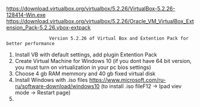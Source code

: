 https://download.virtualbox.org/virtualbox/5.2.26/VirtualBox-5.2.26-128414-Win.exe
https://download.virtualbox.org/virtualbox/5.2.26/Oracle_VM_VirtualBox_Extension_Pack-5.2.26.vbox-extpack

                    Version 5.2.26 of Virtual Box and Extention Pack for better performance

1. Install VB with default settings, add plugin Extention Pack
2. Create Virtual Machine for Windows 10 (if you dont have 64 bit version, you must turn on virtualization in your pc bios settings)
3. Choose 4 gb RAM memmory and 40 gb fixed virtual disk
4. Install Windows with .iso files https://www.microsoft.com/ru-ru/software-download/windows10 (to install .iso fileF12 -> Ipad viev mode -> Restart page)
5.
